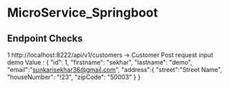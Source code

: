 # MicroService_Springboot
## Endpoint Checks
1 http://localhost:8222/api/v1/customers -> Customer Post request
input demo Value : 
{
"id": 1,
"firstname": "sekhar",
"lastname": "demo",
"email":"sunkarisekhar36@gmail.com",
"address":{
"street":"Street Name",
"houseNumber": "!23",
"zipCode": "50003"
}
}
